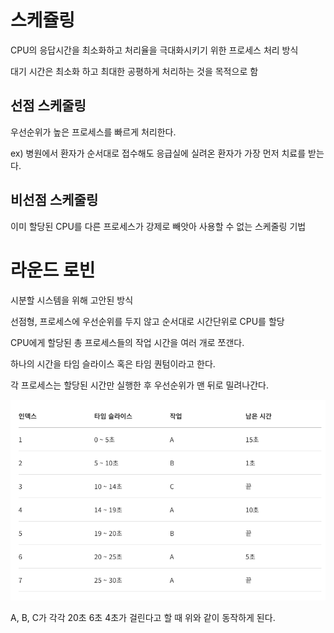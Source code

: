 # 스케쥴링

CPU의 응답시간을 최소화하고 처리율을 극대화시키기 위한 프로세스 처리 방식

대기 시간은 최소화 하고 최대한 공평하게 처리하는 것을 목적으로 함

## 선점 스케줄링

우선순위가 높은 프로세스를 빠르게 처리한다.

ex) 병원에서 환자가 순서대로 접수해도 응급실에 실려온 환자가 가장 먼저 치료를 받는다.

## 비선점 스케줄링

이미 할당된 CPU를 다른 프로세스가 강제로 빼앗아 사용할 수 없는 스케줄링 기법

# 라운드 로빈

시분할 시스템을 위해 고안된 방식

선점형, 프로세스에 우선순위를 두지 않고 순서대로 시간단위로 CPU를 할당

CPU에게 할당된 총 프로세스들의 작업 시간을 여러 개로 쪼갠다.

하나의 시간을 타임 슬라이스 혹은 타임 퀀텀이라고 한다.

각 프로세스는 할당된 시간만 실행한 후 우선순위가 맨 뒤로 밀려나간다.

![round robin](./static/round_robin.png)

A, B, C가 각각 20초 6초 4초가 걸린다고 할 때 위와 같이 동작하게 된다.
